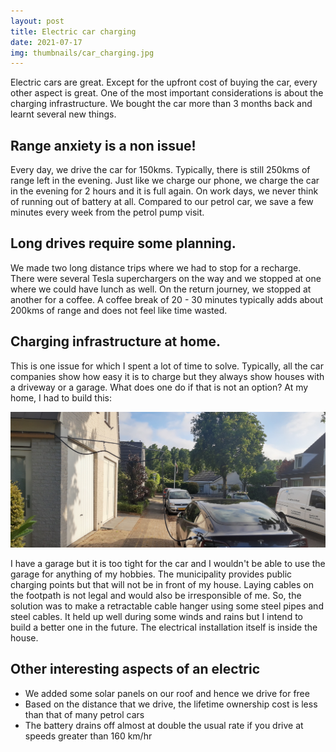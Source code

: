 ```yaml
---
layout: post
title: Electric car charging
date: 2021-07-17
img: thumbnails/car_charging.jpg
---
```

Electric cars are great. Except for the upfront cost of buying the car, every other aspect is great. One of the most important considerations is about the charging infrastructure. We bought the car more than 3 months back and learnt several new things.

## Range anxiety is a non issue!

Every day, we drive the car for 150kms. Typically, there is still 250kms of range left in the evening. Just like we charge our phone, we charge the car in the evening for 2 hours and it is full again. On work days, we never think of running out of battery at all. Compared to our petrol car, we save a few minutes every week from the petrol pump visit.

## Long drives require some planning.

We made two long distance trips where we had to stop for a recharge. There were several Tesla superchargers on the way and we stopped at one where we could have lunch as well. On the return journey, we stopped at another for a coffee. A coffee break of 20 - 30 minutes typically adds about 200kms of range and does not feel like time wasted.

## Charging infrastructure at home.

This is one issue for which I spent a lot of time to solve. Typically, all the car companies show how easy it is to charge but they always show houses with a driveway or a garage. What does one do if that is not an option? At my home, I had to build this:

![Car charging infra](/assets/diy/car_charging.jpg)

I have a garage but it is too tight for the car and I wouldn't be able to use the garage for anything of my hobbies. The municipality provides public charging points but that will not be in front of my house. Laying cables on the footpath is not legal and would also be irresponsible of me. So, the solution was to make a retractable cable hanger using some steel pipes and steel cables. It held up well during some winds and rains but I intend to build a better one in the future. The electrical installation itself is inside the house.

## Other interesting aspects of an electric

- We added some solar panels on our roof and hence we drive for free
- Based on the distance that we drive, the lifetime ownership cost is less than that of many petrol cars
- The battery drains off almost at double the usual rate if you drive at speeds greater than 160 km/hr
